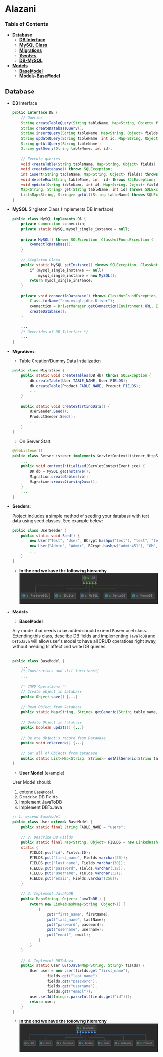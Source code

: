# Alazani


### Table of Contents
* **[Database](#Database)**
   * **[DB Interface](#DB)**
   * **[MySQL Class](#MySQL)**
   * **[Migrations](#Migrations)**
   * **[Seeders](#Seeders)**
   * **[DB-MySQL](#DB-MySQL)**
* **[Models](#Models)**
   * **[BaseModel](#BaseModel)**
   * **[Models-BaseModel](#Models-BaseModel)**
   

<a name="Database"></a>
## Database

<a name="DB"></a>
* **DB** Interface
  ```java
  public interface DB {
      // Queries
      String createTableQuery(String tableName, Map<String, Object> fields);
      String createDatabaseQuery();
      String insertQuery(String tableName, Map<String, Object> fields);
      String updateQuery(String tableName, int id, Map<String, Object> fields);
      String getAllQuery(String tableName);
      String getQuery(String tableName, int id);

      // Execute queries
      void createTable(String tableName, Map<String, Object> fields) throws SQLException;
      void createDatabase() throws SQLException;
      int insert(String tableName, Map<String, Object> fields) throws SQLException;
      void deleteRow(String tableName, int  id) throws SQLException;
      void update(String tableName, int id, Map<String, Object> fields) throws SQLException;
      Map<String, String> get(String tableName, int id) throws SQLException;
      List<Map<String, String>> getAll(String tableName) throws SQLException;
  }
  ```
  
<a name="MySQL"></a>
* **MySQL** Singleton Class (Implements DB Interface)
  ```java
  public class MySQL implements DB {
      private Connection connection;
      private static MySQL mysql_single_instance = null;

      private MySQL() throws SQLException, ClassNotFoundException {
          connectToDatabase();
      }

      // Singleton Class
      public static MySQL getInstance() throws SQLException, ClassNotFoundException {
          if (mysql_single_instance == null)
              mysql_single_instance = new MySQL();
          return mysql_single_instance;
      }
      
      private void connectToDatabase() throws ClassNotFoundException, SQLException {
          Class.forName("com.mysql.jdbc.Driver");
          connection = DriverManager.getConnection(Environment.URL, Environment.USER, Environment.PASSWORD);
          createDatabase();
      }
      
      ...
      /* Overrides of DB Interface */
      ...
  }
  ```
  
<a name="Migrations"></a>
* **Migrations**:

  * Table Creation/Dummy Data Initialization
  ```java
  public class Migration {
      public static void createTables(DB db) throws SQLException {
          db.createTable(User.TABLE_NAME, User.FIELDS);
          db.createTable(Product.TABLE_NAME, Product.FIELDS);
          ...
      }

      public static void createStartingData() {
          UserSeeder.Seed();
          ProductSeeder.Seed();
          ...
      }
  }
  ```
  
  * On Server Start:
  ```java
  @WebListener()
  public class ServerListener implements ServletContextListener,HttpSessionListener, HttpSessionAttributeListener {
      ...
      public void contextInitialized(ServletContextEvent sce) {
          DB db = MySQL.getInstance();
          Migration.createTables(db);
          Migration.createStartingData();
      }
      ...
  }
  ```
  
<a name="Seeders"></a>
* **Seeders**:
  
  Project includes a simple method of seeding your database with test data using seed classes. See example below:
  
  ```java
  public class UserSeeder {
      public static void Seed() {
          new User("Test", "User", BCrypt.hashpw("test"), "test", "test@gmail.com").save();
          new User("Admin", "Admin", BCrypt.hashpw("admin451"), "GM", "admin@gmail.com").save();
          ...
      }
  }
  ``` 

  <a name="DB-MySQL"></a>
  * **In the end we have the following hierarchy**
    ![DB_Graph](utils/images/DB_graph.jpg)

<a name="Models"></a>
* **Models**

  <a name="BaseModel"></a>
  * **BaseModel**
  
  Any model that needs to be added should extend Basemodel class. Extending this class, describe DB fields and implementing `JavaToDB` and `DBToJava` will allow user's model to have all CRUD operations right away, without needing to affect and write DB queries.
  ```java

  public class BaseModel {
      ...
      /* Constructors and util functions*/
      ...
      
      /* CRUD Operations */
      // Create object in Database
      public Object save() {...}

      // Read Object from Database
      public static Map<String, String> getGeneric(String table_name, int id) {...}

      // Update Object in Database
      public boolean update() {...}

      // Delete Object's record from Database
      public void deleteRow() {...}

      // Get all of Objects from Database
      public static List<Map<String, String>> getAllGeneric(String table_name) {...}
  }
  ```
  
  * **User Model** (example)
  
  User Model should:
  1. extend `BaseModel`
  2. Describe DB Fields
  3. Implement JavaToDB
  4. Implement DBToJava
  
  ```java
  // 1. extend BaseModel
  public class User extends BaseModel {
      public static final String TABLE_NAME = "users";
      
      // 2. Describe DB Fields
      public static final Map<String, Object> FIELDS = new LinkedHashMap<>();
      static {
          FIELDS.put("id", Fields.ID);
          FIELDS.put("first_name", Fields.varchar(30));
          FIELDS.put("last_name", Fields.varchar(30));
          FIELDS.put("password", Fields.varchar(512));
          FIELDS.put("username", Fields.varchar(32));
          FIELDS.put("email", Fields.varchar(256));
      }
      
      // 3. Implement JavaToDB
      public Map<String, Object> JavaToDB() {
          return new LinkedHashMap<String, Object>() {
              {
                  put("first_name", firstName);
                  put("last_name", lastName);
                  put("password", password);
                  put("username", username);
                  put("email", email);
              }
          };
      }

      // 4. Implement DBToJava
      public static User DBToJava(Map<String, String> fields) {
          User user = new User(fields.get("first_name"),
                  fields.get("last_name"),
                  fields.get("password"),
                  fields.get("username"),
                  fields.get("email"));
          user.setId(Integer.parseInt(fields.get("id")));
          return user;
      }
  }
  ```
  
  <a name="Models-BaseModel"></a>
  * **In the end we have the following hierarchy**
    ![DB_Graph](utils/images/Models_graph.jpg)
